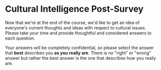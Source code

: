 # Cultural Intelligence Post-Survey

Now that we're at the end of the course, we'd like to get an idea of everyone's
current thoughts and ideas with respect to cultural issues. Please take your
time and provide thoughtful and considered answers to each question.

Your answers will be completely confidential, so please select the answer that
**best** describes you **as you really are**. There is no "right" or "wrong"
answer but rather the best answer is the one that describes how you really are.



